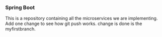 ### Spring Boot

This is a repository containing all the microservices we are implementing.
Add one change to see how git push works.
change is done is the myfirstbranch.